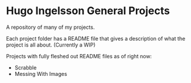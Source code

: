 # Hugo Ingelsson General Projects
A repository of many of my projects.

Each project folder has a README file that gives a description of what the project is all about. (Currently a WIP)

Projects with fully fleshed out README files as of right now:
 - Scrabble
 - Messing With Images
